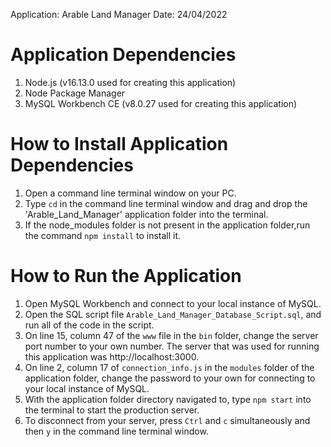 
Application: Arable Land Manager
Date: 24/04/2022


# Application Dependencies
1. Node.js (v16.13.0 used for creating this application)
2. Node Package Manager
3. MySQL Workbench CE (v8.0.27 used for creating this application)


# How to Install Application Dependencies
1. Open a command line terminal window on your PC.
2. Type `cd` in the command line terminal window and drag and drop the 'Arable_Land_Manager' application folder into the terminal.
3. If the node_modules folder is not present in the application folder,run the command `npm install` to install it.


# How to Run the Application
1. Open MySQL Workbench and connect to your local instance of MySQL. 
2. Open the SQL script file `Arable_Land_Manager_Database_Script.sql`, and run all of the code in the script.
3. On line 15, column 47 of the `www` file in the `bin` folder, change the server port number to your own number. The server that was used for running this application was http://localhost:3000.
4. On line 2, column 17 of `connection_info.js` in the `modules` folder of the application folder, change the password to your own for connecting to your local instance of MySQL.
5. With the application folder directory navigated to, type `npm start` into the terminal to start the production server.
6. To disconnect from your server, press `Ctrl` and `c` simultaneously and then `y` in the command line terminal window.